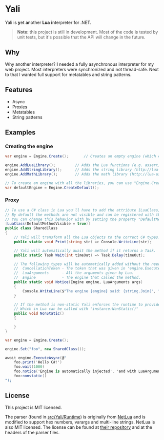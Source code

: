 # Yali
Yali is **y**et **a**nother **Lua** **i**nterpreter for .NET.

> **Note**: this project is still in development.
> Most of the code is tested by unit tests, but it's possible that the API will change in the future.

## Why
Why another interpreter? I needed a fully asynchronous interpreter for my web project. Most interpreters were synchronized and not thread-safe. Next to that I wanted full support for metatables and string patterns.

## Features
- Async
- Proxies
- Metatables
- String patterns

## Examples
### Creating the engine
```csharp
var engine = Engine.Create();		// Creates an empty engine (which contains no functions or variables whatsoever)

engine.AddLuaLibrary(); 		// Adds the Lua functions (e.g. assert, error, setmetatable)
engine.AddStringLibrary();		// Adds the string library (http://lua-users.org/wiki/StringLibraryTutorial)
engine.AddMathLibrary();		// Adds the math library (http://lua-users.org/wiki/MathLibraryTutorial)

// To create an engine with all the libraries, you can use "Engine.CreateDefault"
var defaultEngine = Engine.CreateDefault();
```

### Proxy
```csharp
// To use a C# class in Lua you'll have to add the attribute [LuaClass].
// By default the methods are not visible and can be registered with the attribute [LuaMethod].
// You can change this behavior with by setting the property "DefaultMethodVisible" to true.
[LuaClass(DefaultMethodVisible = true)]
public class SharedClass
{
    // Yali will transform all the Lua objects to the correct C# types.
    public static void Print(string str) => Console.WriteLine(str);

    // Yali will automatically await the method if it returns a Task.
    public static Task Wait(int timeOut) => Task.Delay(timeOut);

    // The following types will be automatically added without the need of providing them in Lua:
    //  CancellationToken - The token that was given in "engine.ExecuteAsync" or "func.CallAsync".
    //  LuaArguments      - All the arguments given by Lua.
    //  Engine			  - The engine that called the method.
    public static void Notice(Engine engine, LuaArguments args)
	{
        Console.WriteLine($"The engine {engine} said: {string.Join(", ", args.Select(a => a.AsString()))}");
    }

    // If the method is non-static Yali enforces the runtime to provide the SharedClass instance.
    // Which in Lua can be called with "instance:NonStatic()"
    public void NonStatic()
    {

    }
}

var engine = Engine.Create();

engine.Set("foo", new SharedClass());

await engine.ExecuteAsync(@"
	foo.print('Hello C#!')
	foo.wait(1000)
	foo.notice('Engine is automatically injected', 'and with LuaArguments you can give as many arguments you want', 'horray!')
	foo:nonstatic()
");
```

## License
This project is MIT licensed.

The parser (found in [src/Yali/Runtime](src/Yali/Runtime)) is originally from [NetLua](https://github.com/frabert/NetLua) and is modified to support hex numbers, varargs and multi-line strings.
NetLua is also MIT licensed. The license can be found at [their repository](https://github.com/frabert/NetLua/blob/master/LICENSE) and at the headers of the parser files.
